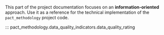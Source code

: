This part of the project documentation focuses on
an **information-oriented** approach. Use it as a
reference for the technical implementation of the
`pact_methodology` project code.

::: pact_methodology.data_quality_indicators.data_quality_rating

